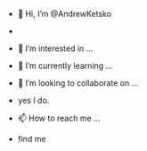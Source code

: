 - 👋 Hi, I’m @AndrewKetsko
- 
- 👀 I’m interested in ...
- 🌱 I’m currently learning ...
- 💞️ I’m looking to collaborate on ...
- yes I do.

- 📫 How to reach me ...
- find me

<!---
AndrewKetsko/AndrewKetsko is a ✨ special ✨ repository because its `README.md` (this file) appears on your GitHub profile.
You can click the Preview link to take a look at your changes.
--->
